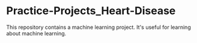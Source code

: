 # Practice-Projects_Heart-Disease
This repository contains a machine learning project. It's useful for learning about machine learning.
